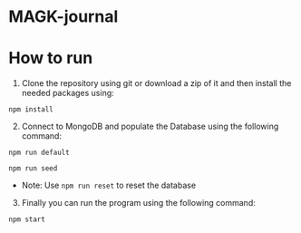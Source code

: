 # MAGK-journal

# How to run
1. Clone the repository using git or download a zip of it and then install the needed packages using:
```
npm install
```
2. Connect to MongoDB and populate the Database using the following command:
```
npm run default
```
```
npm run seed
```
- Note: Use `npm run reset` to reset the database
3. Finally you can run the program using the following command:
```
npm start
```